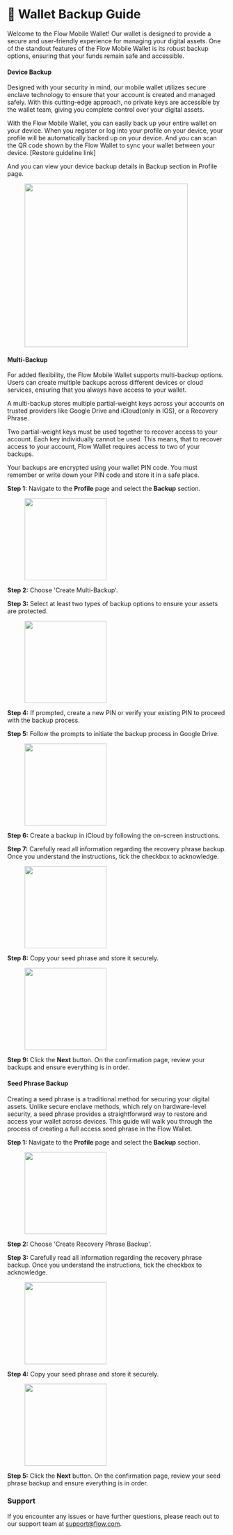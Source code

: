 # 🔐 Wallet Backup Guide

Welcome to the Flow Mobile Wallet! Our wallet is designed to provide a secure and user-friendly experience for managing your digital assets. One of the standout features of the Flow Mobile Wallet is its robust backup options, ensuring that your funds remain safe and accessible.

#### Device Backup

Designed with your security in mind, our mobile wallet utilizes secure enclave technology to ensure that your account is created and managed safely. With this cutting-edge approach, no private keys are accessible by the wallet team, giving you complete control over your digital assets.

With the Flow Mobile Wallet, you can easily back up your entire wallet on your device. When you register or log into your profile on your device, your profile will be automatically backed up on your device. And you can scan the QR code shown by the Flow Wallet to sync your wallet between your device. \[Restore guideline link]

And you can view your device backup details in Backup section in Profile page.

<figure><img src="../.gitbook/assets/IMG_7129.jpg" alt="" width="375"><figcaption></figcaption></figure>

#### Multi-Backup

For added flexibility, the Flow Mobile Wallet supports multi-backup options. Users can create multiple backups across different devices or cloud services, ensuring that you always have access to your wallet.&#x20;

A multi-backup stores multiple partial-weight keys across your accounts on trusted providers like Google Drive and iCloud(only in IOS), or a Recovery Phrase.

Two partial-weight keys must be used together to recover access to your account. Each key individually cannot be used. This means, that to recover access to your account, Flow Wallet requires access to two of your backups.

Your backups are encrypted using your wallet PIN code. You must remember or write down your PIN code and store it in a safe place.

**Step 1:** Navigate to the **Profile** page and select the **Backup** section.

<figure><img src="../.gitbook/assets/IMG_7114.PNG" alt="" width="188"><figcaption></figcaption></figure>

**Step 2:** Choose 'Create Multi-Backup'.

**Step 3:** Select at least two types of backup options to ensure your assets are protected.

<figure><img src="../.gitbook/assets/IMG_7134.jpg" alt="" width="188"><figcaption></figcaption></figure>

**Step 4:** If prompted, create a new PIN or verify your existing PIN to proceed with the backup process.

**Step 5:** Follow the prompts to initiate the backup process in Google Drive.

<figure><img src="../.gitbook/assets/RPReplay_Final1727930714 [MConverter.eu].webp" alt="" width="188"><figcaption></figcaption></figure>

**Step 6:** Create a backup in iCloud by following the on-screen instructions.

**Step 7:** Carefully read all information regarding the recovery phrase backup. Once you understand the instructions, tick the checkbox to acknowledge.

<figure><img src="../.gitbook/assets/IMG_7126.PNG" alt="" width="188"><figcaption></figcaption></figure>

**Step 8:** Copy your seed phrase and store it securely.

<figure><img src="../.gitbook/assets/IMG_7127.PNG" alt="" width="188"><figcaption></figcaption></figure>

**Step 9:** Click the **Next** button. On the confirmation page, review your backups and ensure everything is in order.

#### Seed Phrase Backup

Creating a seed phrase is a traditional method for securing your digital assets. Unlike secure enclave methods, which rely on hardware-level security, a seed phrase provides a straightforward way to restore and access your wallet across devices. This guide will walk you through the process of creating a full access seed phrase in the Flow Wallet.

**Step 1:** Navigate to the **Profile** page and select the **Backup** section.

<figure><img src="../.gitbook/assets/IMG_7114.PNG" alt="" width="188"><figcaption></figcaption></figure>

**Step 2:** Choose 'Create Recovery Phrase Backup'.

**Step 3:** Carefully read all information regarding the recovery phrase backup. Once you understand the instructions, tick the checkbox to acknowledge.

<figure><img src="../.gitbook/assets/IMG_7131.PNG" alt="" width="188"><figcaption></figcaption></figure>

**Step 4:** Copy your seed phrase and store it securely.

<figure><img src="../.gitbook/assets/IMG_7132.PNG" alt="" width="188"><figcaption></figcaption></figure>

**Step 5:** Click the **Next** button. On the confirmation page, review your seed phrase backup and ensure everything is in order.

### Support

If you encounter any issues or have further questions, please reach out to our support team at support@flow.com.

